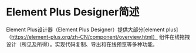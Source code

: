 # Element Plus Designer简述
Element Plus设计器（Element Plus Designer）提供大部分[element plus]（https://element-plus.org/zh-CN/component/overview.html） 
组件在线拖拽设计（所见及所得）。实现代码复制、导出和在线预览等多种功能。  
